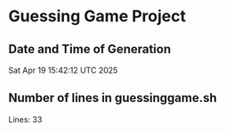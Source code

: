 # Guessing Game Project

## Date and Time of Generation
Sat Apr 19 15:42:12 UTC 2025

## Number of lines in guessinggame.sh
Lines: 33
